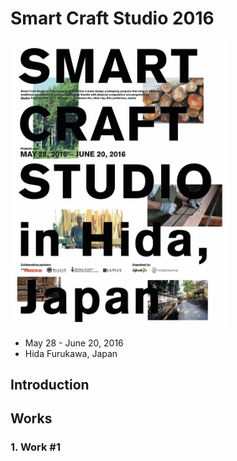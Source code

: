 # Smart Craft Studio 2016
<img src="Smart-Craft-Studio-poster.jpg" width="350" />

* May 28 - June 20, 2016
* Hida Furukawa, Japan

## Introduction

## Works

### 1. Work #1
